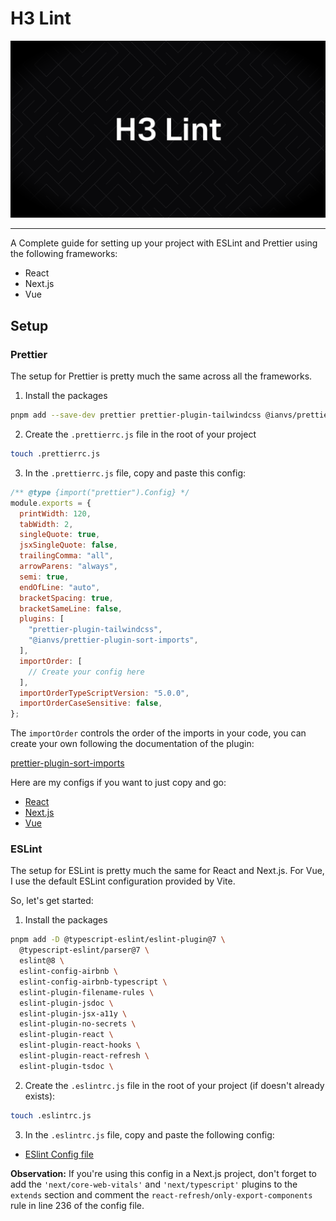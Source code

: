 # H3 Lint

![H3 Lint](./assets/h3-lint-banner.png)

---

A Complete guide for setting up your project with ESLint and Prettier using the following frameworks:

- React
- Next.js
- Vue

## Setup

### Prettier

The setup for Prettier is pretty much the same across all the frameworks.

1. Install the packages

```bash
pnpm add --save-dev prettier prettier-plugin-tailwindcss @ianvs/prettier-plugin-sort-imports
```

2. Create the `.prettierrc.js` file in the root of your project

```bash
touch .prettierrc.js
```

3. In the `.prettierrc.js` file, copy and paste this config:

```js
/** @type {import("prettier").Config} */
module.exports = {
  printWidth: 120,
  tabWidth: 2,
  singleQuote: true,
  jsxSingleQuote: false,
  trailingComma: "all",
  arrowParens: "always",
  semi: true,
  endOfLine: "auto",
  bracketSpacing: true,
  bracketSameLine: false,
  plugins: [
    "prettier-plugin-tailwindcss",
    "@ianvs/prettier-plugin-sort-imports",
  ],
  importOrder: [
    // Create your config here
  ],
  importOrderTypeScriptVersion: "5.0.0",
  importOrderCaseSensitive: false,
};
```

The `importOrder` controls the order of the imports in your code, you can create your own following the documentation of the plugin:

[prettier-plugin-sort-imports](https://github.com/IanVS/prettier-plugin-sort-imports)

Here are my configs if you want to just copy and go:

- [React](./config/prettier/react.js)
- [Next.js](./config/prettier/next.js)
- [Vue](./config/prettier/vue.js)

### ESLint

The setup for ESLint is pretty much the same for React and Next.js. For Vue, I use the default ESLint configuration provided by Vite.

So, let's get started:

1. Install the packages

```bash
pnpm add -D @typescript-eslint/eslint-plugin@7 \
  @typescript-eslint/parser@7 \
  eslint@8 \
  eslint-config-airbnb \
  eslint-config-airbnb-typescript \
  eslint-plugin-filename-rules \
  eslint-plugin-jsdoc \
  eslint-plugin-jsx-a11y \
  eslint-plugin-no-secrets \
  eslint-plugin-react \
  eslint-plugin-react-hooks \
  eslint-plugin-react-refresh \
  eslint-plugin-tsdoc \
```

2. Create the `.eslintrc.js` file in the root of your project (if doesn't already exists):

```bash
touch .eslintrc.js
```

3. In the `.eslintrc.js` file, copy and paste the following config:

- [ESlint Config file](./config/eslint/config.js)

**Observation:** If you're using this config in a Next.js project, don't forget to add the `'next/core-web-vitals'` and `'next/typescript'` plugins to the `extends` section and comment the `react-refresh/only-export-components` rule in line 236 of the config file.
